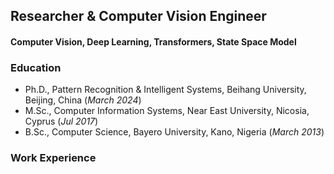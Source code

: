 ## Researcher & Computer Vision Engineer
#### Computer Vision, Deep Learning, Transformers, State Space Model

### Education
- Ph.D., Pattern Recognition & Intelligent Systems, Beihang University, Beijing, China (_March 2024_)
- M.Sc., Computer Information Systems, Near East University, Nicosia, Cyprus (_Jul 2017_)
- B.Sc., Computer Science, Bayero University, Kano, Nigeria (_March 2013_)

### Work Experience
 
